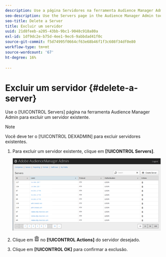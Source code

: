 ```yaml
---
description: Use a página Servidores na ferramenta Audience Manager Admin para excluir um servidor existente.
seo-description: Use the Servers page in the Audience Manager Admin tool to delete an existing server.
seo-title: Delete a Server
title: Excluir um servidor
uuid: 21d8feeb-a205-43bb-9bc1-9048c918a80a
exl-id: 1df9dc2e-b75d-4ee1-9ec6-9abbdad41f0c
source-git-commit: f5d74995f0664cf63e68b46f1f3c608f34df0e80
workflow-type: tm+mt
source-wordcount: '67'
ht-degree: 16%

---
```


# Excluir um servidor {#delete-a-server}

Use o [!UICONTROL Servers] página na ferramenta Audience Manager Admin para excluir um servidor existente.

<!-- t_delete_server.xml -->

>[!NOTE]
>
>Você deve ter o [!UICONTROL DEXADMIN] para excluir servidores existentes.

1. Para excluir um servidor existente, clique em **[!UICONTROL Servers]**.

   ![Resultado da etapa](assets/servers.png)

1. Clique em  ![](assets/icon_delete.png) no **[!UICONTROL Actions]** do servidor desejado.
1. Clique em **[!UICONTROL OK]** para confirmar a exclusão.

